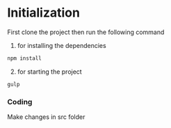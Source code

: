 # Initialization

First clone the project then run the following command

1. for installing the dependencies

```bash
npm install
```

2. for starting the project

```
gulp
```

### Coding

Make changes in src folder
